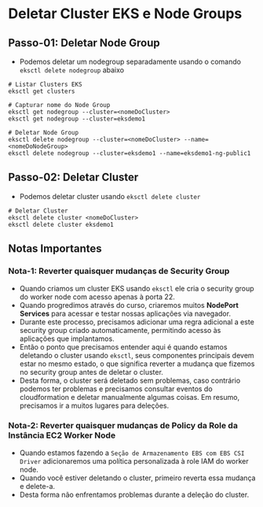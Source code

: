 # Deletar Cluster EKS e Node Groups

## Passo-01: Deletar Node Group
- Podemos deletar um nodegroup separadamente usando o comando `eksctl delete nodegroup` abaixo
```
# Listar Clusters EKS
eksctl get clusters

# Capturar nome do Node Group
eksctl get nodegroup --cluster=<nomeDoCluster>
eksctl get nodegroup --cluster=eksdemo1

# Deletar Node Group
eksctl delete nodegroup --cluster=<nomeDoCluster> --name=<nomeDoNodeGroup>
eksctl delete nodegroup --cluster=eksdemo1 --name=eksdemo1-ng-public1
```

## Passo-02: Deletar Cluster  
- Podemos deletar cluster usando `eksctl delete cluster`
```
# Deletar Cluster
eksctl delete cluster <nomeDoCluster>
eksctl delete cluster eksdemo1
```

## Notas Importantes

### Nota-1: Reverter quaisquer mudanças de Security Group
- Quando criamos um cluster EKS usando `eksctl` ele cria o security group do worker node com acesso apenas à porta 22.
- Quando progredimos através do curso, criaremos muitos **NodePort Services** para acessar e testar nossas aplicações via navegador. 
- Durante este processo, precisamos adicionar uma regra adicional a este security group criado automaticamente, permitindo acesso às aplicações que implantamos. 
- Então o ponto que precisamos entender aqui é quando estamos deletando o cluster usando `eksctl`, seus componentes principais devem estar no mesmo estado, o que significa reverter a mudança que fizemos no security group antes de deletar o cluster.
- Desta forma, o cluster será deletado sem problemas, caso contrário podemos ter problemas e precisamos consultar eventos do cloudformation e deletar manualmente algumas coisas. Em resumo, precisamos ir a muitos lugares para deleções. 

### Nota-2: Reverter quaisquer mudanças de Policy da Role da Instância EC2 Worker Node
- Quando estamos fazendo a `Seção de Armazenamento EBS com EBS CSI Driver` adicionaremos uma política personalizada à role IAM do worker node.
- Quando você estiver deletando o cluster, primeiro reverta essa mudança e delete-a. 
- Desta forma não enfrentamos problemas durante a deleção do cluster.

